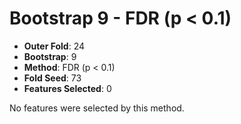 # Bootstrap 9 - FDR (p < 0.1)

- **Outer Fold**: 24
- **Bootstrap**: 9
- **Method**: FDR (p < 0.1)
- **Fold Seed**: 73
- **Features Selected**: 0

No features were selected by this method.
